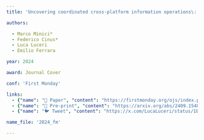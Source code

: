 ```yaml
---
title: 'Uncovering coordinated cross-platform information operations\: Threatening the integrity of the 2024 U.S. presidential election'

authors:

  - Marco Minici*
  - Federico Cinus*
  - Luca Luceri
  - Emilio Ferrara

year: 2024

award: Journal Cover

conf: 'First Monday'

links:
  - {"name": "📜 Paper", "content": "https://firstmonday.org/ojs/index.php/fm/article/view/13831/11712"}
  - {"name": "📄 Pre-print", "content": "https://arxiv.org/abs/2409.15402"}
  - {"name": "🐦 Tweet", "content": "https://x.com/LucaLuceri/status/1838649074805019088"}

name_file: '2024_fm'

---
```



